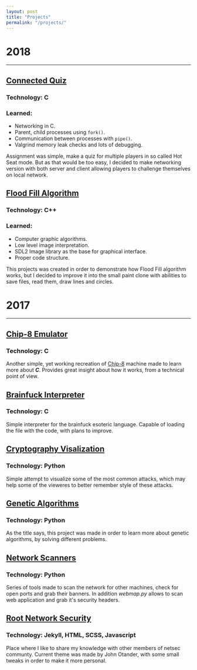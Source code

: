 ```yaml
---
layout: post
title: "Projects"
permalink: "/projects/"
---
```


# 2018
______

## [Connected Quiz](https://github.com/W3ndige/connected-quiz)
### Technology: C
### Learned:
* Networking in C.
* Parent, child processes using `fork()`.
* Communication between processes with `pipe()`.
* Valgrind memory leak checks and lots of debugging.

Assignment was simple, make a quiz for multiple players in so called Hot Seat mode. But as that would be too easy, I decided to make networking version with both server and client allowing players to challenge themselves on local network.

## [Flood Fill Algorithm](https://github.com/W3ndige/flood-fill-algorithm)
### Technology: C++
### Learned:
* Computer graphic algorithms.
* Low level image interpretation.
* SDL2 Image library as the base for graphical interface.
* Proper code structure.

This projects was created in order to demonstrate how Flood Fill algorithm works, but I decided to improve it into the small paint clone with abilities to save files, read them, draw lines and circles.

# 2017
______

## [Chip-8 Emulator](https://github.com/W3ndige/chip-8)
### Technology: C
Another simple, yet working recreation of [Chip-8](https://en.wikipedia.org/wiki/CHIP-8) machine made to learn more about ***C***. Provides great insight about how it works, from a technical point of view.    


## [Brainfuck Interpreter](https://github.com/W3ndige/brainfuck-c)
### Technology: C
Simple interpreter for the brainfuck esoteric language. Capable of loading the file with the code, with plans to improve.

## [Cryptography Visalization](https://github.com/W3ndige/cryptography)
### Technology: Python
Simple attempt to visualize some of the most common attacks, which may help some of the vieweres to better remember style of these attacks.

## [Genetic Algorithms](https://github.com/W3ndige/genetic-algorithms)
### Technology: Python
As the title says, this project was made in order to learn more about genetic algorithms, by solving different problems.

## [Network Scanners](https://github.com/W3ndige/poor-network-scanner)
### Technology: Python
Series of tools made to scan the network for other machines, check for open ports and grab their banners. In addition *webmap.py* allows to scan web application and grab it's security headers.


## [Root Network Security](https://github.com/W3ndige/w3ndige.github.io)
### Technology: Jekyll, HTML, SCSS, Javascript
Place where I like to share my knowledge with other members of netsec communty. Current theme was made by John Otander, with some small tweaks in order to make it more personal.
